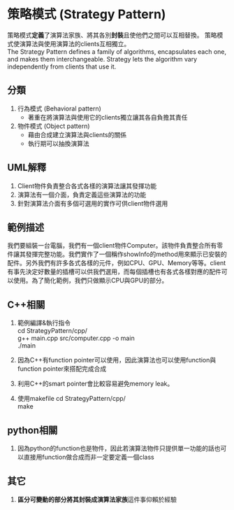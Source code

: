 # 策略模式 (Strategy Pattern)
策略模式**定義**了演算法家族、將其各別**封裝**且使他們之間可以互相替換。 策略模式使演算法與使用演算法的clients互相獨立。  
The Strategy Pattern defines a family of algorithms, encapsulates each one, and makes them interchangeable. Strategy lets the algorithm vary independently from clients that use it.


## 分類
1. 行為模式 (Behavioral pattern)
   - 著重在將演算法與使用它的clients獨立讓其各自負擔其責任
1. 物件模式 (Object pattern)
   - 藉由合成建立演算法與clients的關係
   - 執行期可以抽換演算法


## UML解釋
1. Client物件負責整合各式各樣的演算法讓其發揮功能
2. 演算法有一個介面，負責定義這些演算法的功能
3. 針對演算法介面有多個可選用的實作可供client物件選用


## 範例描述
我們要組裝一台電腦，我們有一個client物件Computer。該物件負責整合所有零件讓其發揮完整功能。我們實作了一個稱作showInfo的method用來顯示已安裝的配件。另外我們有許多各式各樣的元件，例如CPU、GPU、Memory等等。client有事先決定好數量的插槽可以供我們選用，而每個插槽也有各式各樣對應的配件可以使用。為了簡化範例，我們只做顯示CPU與GPU的部分。

## C++相關
1. 範例編譯&執行指令  
cd StrategyPattern/cpp/  
g++ main.cpp src/computer.cpp -o main  
./main
1. 因為C++有function pointer可以使用，因此演算法也可以使用function與function pointer來搭配完成合成
2. 利用C++的smart pointer會比較容易避免memory leak。

2. 使用makefile
cd StrategyPattern/cpp/  
make

## python相關
1. 因為python的function也是物件，因此若演算法物件只提供單一功能的話也可以直接用function做合成而非一定要定義一個class

## 其它
1. **區分可變動的部分將其封裝成演算法家族**這件事仰賴於經驗
